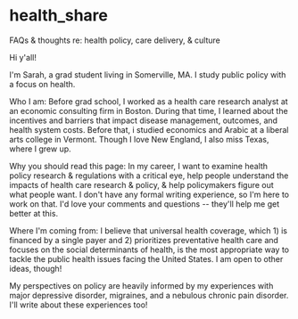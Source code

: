 # health_share
FAQs &amp; thoughts re: health policy, care delivery, &amp; culture

Hi y'all!

I'm Sarah, a grad student living in Somerville, MA. I study public policy with a focus on health.

Who I am: Before grad school, I worked as a health care research analyst at an economic consulting firm in Boston. During that time, I learned about the incentives and barriers that impact disease management, outcomes, and health system costs. Before that, i studied economics and Arabic at a liberal arts college in Vermont. Though I love New England, I also miss Texas, where I grew up.

Why you should read this page: In my career, I want to examine health policy research & regulations with a critical eye, help people understand the impacts of health care research & policy, & help policymakers figure out what people want. I don't have any formal writing experience, so I'm here to work on that. I'd love your comments and questions -- they'll help me get better at this.

Where I'm coming from: I believe that universal health coverage, which 1) is financed by a single payer and 2) prioritizes preventative health care and focuses on the social determinants of health, is the most appropriate way to tackle the public health issues facing the United States. I am open to other ideas, though!

My perspectives on policy are heavily informed by my experiences with major depressive disorder, migraines, and a nebulous chronic pain disorder. I'll write about these experiences too!
